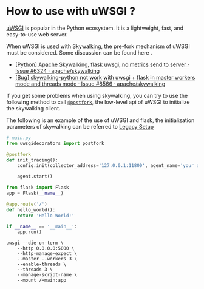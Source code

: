 # How to use with uWSGI ?

[uWSGI](https://uwsgi-docs.readthedocs.io/en/latest/) is popular in the Python ecosystem. It is a lightweight, fast, and easy-to-use web server.

When uWSGI is used with Skywalking, the pre-fork mechanism of uWSGI must be considered. Some discussion can be found here .
* [[Python] Apache Skywalking, flask uwsgi, no metrics send to server · Issue #6324 · apache/skywalking](https://github.com/apache/skywalking/issues/6324)
* [[Bug] skywalking-python not work with uwsgi + flask in master workers mode and threads mode · Issue #8566 · apache/skywalking](https://github.com/apache/skywalking/issues/8566)

If you get some problems when using skywalking, you can try to use the following method to call [`@postfork`](https://uwsgi-docs.readthedocs.io/en/latest/PythonDecorators.html#uwsgidecorators.postfork), the low-level api of uWSGI to initialize the skywalking client.

The following is an example of the use of uWSGI and flask, the initialization parameters of skywalking can be referred to [Legacy Setup](https://skywalking.apache.org/docs/skywalking-python/next/en/setup/intrusive/#legacy-setup)

```python
# main.py
from uwsgidecorators import postfork

@postfork
def init_tracing():
    config.init(collector_address='127.0.0.1:11800', agent_name='your awesome service')

    agent.start()

from flask import Flask
app = Flask(__name__)

@app.route('/')
def hello_world():
    return 'Hello World!'

if __name__ == '__main__':
    app.run()
```

```shell
uwsgi --die-on-term \
    --http 0.0.0.0:5000 \
    --http-manage-expect \
    --master --workers 3 \
    --enable-threads \
    --threads 3 \
    --manage-script-name \
    --mount /=main:app
```